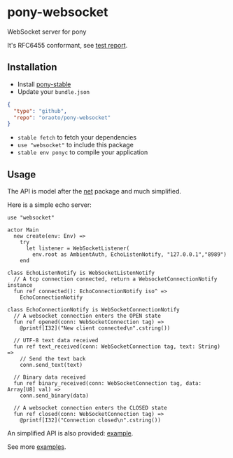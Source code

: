 # pony-websocket

WebSocket server for pony

It's RFC6455 conformant, see [test report](https://oraoto.github.io/pony-websocket/).

## Installation

* Install [pony-stable](https://github.com/ponylang/pony-stable)
* Update your `bundle.json`

```json
{
  "type": "github",
  "repo": "oraoto/pony-websocket"
}
```

* `stable fetch` to fetch your dependencies
* `use "websocket"` to include this package
* `stable env ponyc` to compile your application

## Usage

The API is model after the [net](https://stdlib.ponylang.org/net--index) package and much simplified.

Here is a simple echo server:

```pony
use "websocket"

actor Main
  new create(env: Env) =>
    try
      let listener = WebSocketListener(
        env.root as AmbientAuth, EchoListenNotify, "127.0.0.1","8989")
    end

class EchoListenNotify is WebSocketListenNotify
  // A tcp connection connected, return a WebsocketConnectionNotify instance
  fun ref connected(): EchoConnectionNotify iso^ =>
    EchoConnectionNotify

class EchoConnectionNotify is WebSocketConnectionNotify
  // A websocket connection enters the OPEN state
  fun ref opened(conn: WebSocketConnection tag) =>
    @printf[I32]("New client connected\n".cstring())

  // UTF-8 text data received
  fun ref text_received(conn: WebSocketConnection tag, text: String) =>
    // Send the text back
    conn.send_text(text)

  // Binary data received
  fun ref binary_received(conn: WebSocketConnection tag, data: Array[U8] val) =>
    conn.send_binary(data)

  // A websocket connection enters the CLOSED state
  fun ref closed(conn: WebSocketConnection tag) =>
    @printf[I32]("Connection closed\n".cstring())
```

An simplified API is also provided: [example](./examples/simple-echo/main.pony).

See more [examples](./examples).
